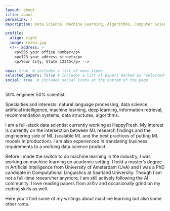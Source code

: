 ```yaml
---
layout: about
title: about
permalink: /
description: Data Science, Machine Learning, Algorithms, Computer Science

profile:
  align: right
  image: rezka.jpg
  <!-- address: >
    <p>555 your office number</p>
    <p>123 your address street</p>
    <p>Your City, State 12345</p> -->

news: true  # includes a list of news items
selected_papers: false # includes a list of papers marked as "selected={true}"
social: true  # includes social icons at the bottom of the page
---
```


<!-- Write your biography here. Tell the world about yourself. Link to your favorite [subreddit](http://reddit.com){:target="\_blank"}. You can put a picture in, too. The code is already in, just name your picture `prof_pic.jpg` and put it in the `img/` folder.

Put your address / P.O. box / other info right below your picture. You can also disable any these elements by editing `profile` property of the YAML header of your `_pages/about.md`. Edit `_bibliography/papers.bib` and Jekyll will render your [publications page](/al-folio/publications/) automatically.

Link to your social media connections, too. This theme is set up to use [Font Awesome icons](http://fortawesome.github.io/Font-Awesome/){:target="\_blank"} and [Academicons](https://jpswalsh.github.io/academicons/){:target="\_blank"}, like the ones below. Add your Facebook, Twitter, LinkedIn, Google Scholar, or just disable all of them. -->


50% engineer 50% scientist.

Specialties and interests: natural language processing, data science, artificial intelligence, machine learning, deep learning, information retrieval, recommendation systems, data structures, algorithms.

I am a full-stack data scientist currently working at HappyFresh. My interest is currently on the intersection between ML research findings and the engineering side of ML (scalable ML and the best practices of putting ML models in production). I am also experienced in translating business requirements to a working data science product. 

Before I made the switch to do machine learning in the industry, I was working on machine learning on academic setting. I hold a master’s degree in Artificial Intelligence from University of Amsterdam (UvA) and I was a PhD candidate in Computational Linguistics at Saarland University. Though I am not a full-time researcher anymore, I am still actively following the AI community. I love reading papers from arXiv and occasionally grind on my coding skills as well.

Here you'll find some of my writings about machine learning but also some other rants. 

<!-- My name is Rezka Aufar Leonandya (Rezka). I hold a master’s degree in Artificial Intelligence from University of Amsterdam (UvA). I am trying to understand intelligence by teaching machine human languages. My long-term research goal is to develop intelligent machines that are capable of learning and communicating with people using natural language. I believe this research area would also teach us something fundamental about how our own intelligent works.

I have considerable experiences in AI research showcased by my publication during my bachelor’s and master’s education. During my time at UvA, I had the privilege to work on my master thesis under supervision of Dr Germán Kruszewski, Dr Elia Bruni, and Dieuwke Hupkes in the i-machine-think research group, a collaboration between University of Amsterdam and Facebook AI Research Paris in which I learned and gained extensive research skills. I am currently working at kata.ai as a Research Scientist to continue my pursuit of understanding intelligence.

My current research interest lies in deep learning and sample-efficient method for natural language processing, including topics such as, but not limited to: compositional semantics, fast language mapping, transfer learning, multi-task learning, semantic parsing, syntactic parsing, interactive dialogue systems, and model-based reinforcement learning. -->